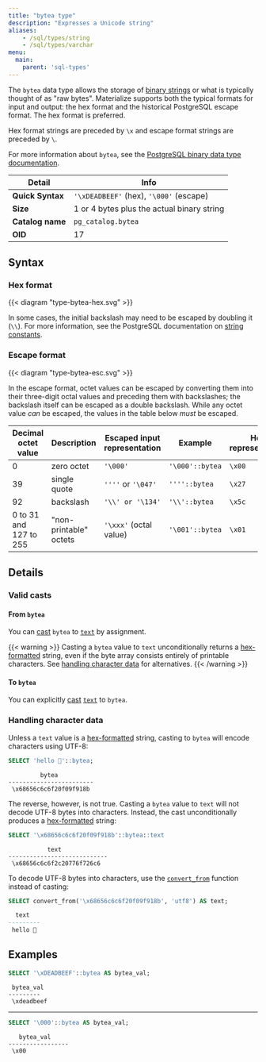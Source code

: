 ```yaml
---
title: "bytea type"
description: "Expresses a Unicode string"
aliases:
    - /sql/types/string
    - /sql/types/varchar
menu:
  main:
    parent: 'sql-types'
---
```


The `bytea` data type allows the storage of [binary strings](https://www.postgresql.org/docs/9.0/datatype-binary.html) or what is typically thought of as "raw bytes". Materialize supports both the typical formats for input and output: the hex format and the historical PostgreSQL escape format. The hex format is preferred.

Hex format strings are preceded by `\x` and escape format strings are preceded by `\`.

For more information about `bytea`, see the [PostgreSQL binary data type documentation](https://www.postgresql.org/docs/13/datatype-binary.html#id-1.5.7.12.9).

Detail | Info
-------|------
**Quick Syntax** | `'\xDEADBEEF'` (hex),  `'\000'` (escape)
**Size** | 1 or 4 bytes plus the actual binary string
**Catalog name** | `pg_catalog.bytea`
**OID** | 17

## Syntax

### Hex format

{{< diagram "type-bytea-hex.svg" >}}

In some cases, the initial backslash may need to be escaped by doubling it (`\\`). For more information, see the PostgreSQL documentation on [string constants](https://www.postgresql.org/docs/13/sql-syntax-lexical.html#SQL-SYNTAX-STRINGS).

### Escape format

{{< diagram "type-bytea-esc.svg" >}}

In the escape format, octet values can be escaped by converting them into their three-digit octal values and preceding them with backslashes; the backslash itself can be escaped as a double backslash. While any octet value *can* be escaped, the values in the table below *must* be escaped.

Decimal octet value | Description | Escaped input representation | Example | Hex representation
------------|--------|----|-----------|----
0  | zero octet | `'\000'` | `'\000'::bytea` | `\x00`
39  | single quote |`''''` or `'\047'` | `''''::bytea` | `\x27`
92  | backslash | `'\\' or '\134'` | `'\\'::bytea` | `\x5c`
0 to 31 and 127 to 255  | "non-printable" octets | `'\xxx'` (octal value) | `'\001'::bytea` | `\x01`

## Details

### Valid casts

#### From `bytea`

You can [cast](../../functions/cast) `bytea` to [`text`](../text) by assignment.

{{< warning >}}
Casting a `bytea` value to `text` unconditionally returns a
[hex-formatted](#hex-format) string, even if the byte array consists entirely of
printable characters. See [handling character data](#handling-character-data)
for alternatives.
{{< /warning >}}

#### To `bytea`

You can explicitly [cast](../../functions/cast) [`text`](../text) to `bytea`.

### Handling character data

Unless a `text` value is a [hex-formatted](#hex-format) string, casting to
`bytea` will encode characters using UTF-8:

```sql
SELECT 'hello 👋'::bytea;
```
```text
         bytea
------------------------
 \x68656c6c6f20f09f918b
```

The reverse, however, is not true. Casting a `bytea` value to `text` will not
decode UTF-8 bytes into characters. Instead, the cast unconditionally produces a
[hex-formatted](#hex-format) string:

```sql
SELECT '\x68656c6c6f20f09f918b'::bytea::text
```
```text
           text
----------------------------
 \x68656c6c6f2c20776f726c6
```

To decode UTF-8 bytes into characters, use the
[`convert_from`](../../functions#convert_from) function instead of casting:

```sql
SELECT convert_from('\x68656c6c6f20f09f918b', 'utf8') AS text;
```
```sql
  text
---------
 hello 👋
```

## Examples


```sql
SELECT '\xDEADBEEF'::bytea AS bytea_val;
```
```nofmt
 bytea_val
---------
 \xdeadbeef
```

<hr>

```sql
SELECT '\000'::bytea AS bytea_val;
```
```nofmt
   bytea_val
-----------------
 \x00
```
